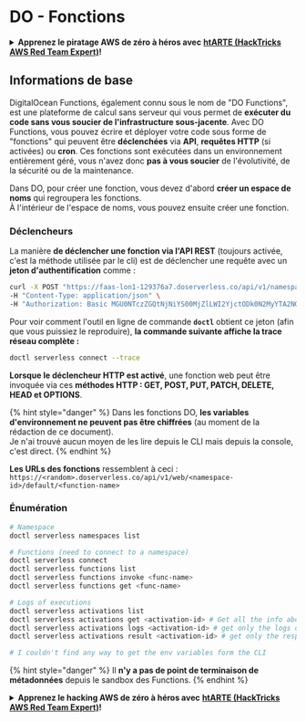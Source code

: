 # DO - Fonctions

<details>

<summary><strong>Apprenez le piratage AWS de zéro à héros avec</strong> <a href="https://training.hacktricks.xyz/courses/arte"><strong>htARTE (HackTricks AWS Red Team Expert)</strong></a><strong>!</strong></summary>

Autres moyens de soutenir HackTricks :

* Si vous souhaitez voir votre **entreprise annoncée dans HackTricks** ou **télécharger HackTricks en PDF**, consultez les [**PLANS D'ABONNEMENT**](https://github.com/sponsors/carlospolop)!
* Obtenez le [**merchandising officiel PEASS & HackTricks**](https://peass.creator-spring.com)
* Découvrez [**La Famille PEASS**](https://opensea.io/collection/the-peass-family), notre collection d'[**NFTs**](https://opensea.io/collection/the-peass-family) exclusifs
* **Rejoignez le** 💬 [**groupe Discord**](https://discord.gg/hRep4RUj7f) ou le [**groupe Telegram**](https://t.me/peass) ou **suivez** moi sur **Twitter** 🐦 [**@carlospolopm**](https://twitter.com/carlospolopm)**.**
* **Partagez vos astuces de piratage en soumettant des PR aux dépôts github** [**HackTricks**](https://github.com/carlospolop/hacktricks) et [**HackTricks Cloud**](https://github.com/carlospolop/hacktricks-cloud).

</details>

## Informations de base

DigitalOcean Functions, également connu sous le nom de "DO Functions", est une plateforme de calcul sans serveur qui vous permet de **exécuter du code sans vous soucier de l'infrastructure sous-jacente**. Avec DO Functions, vous pouvez écrire et déployer votre code sous forme de "fonctions" qui peuvent être **déclenchées** via **API**, **requêtes HTTP** (si activées) ou **cron**. Ces fonctions sont exécutées dans un environnement entièrement géré, vous n'avez donc **pas à vous soucier** de l'évolutivité, de la sécurité ou de la maintenance.

Dans DO, pour créer une fonction, vous devez d'abord **créer un espace de noms** qui regroupera les fonctions.\
À l'intérieur de l'espace de noms, vous pouvez ensuite créer une fonction.

### Déclencheurs

La manière **de déclencher une fonction via l'API REST** (toujours activée, c'est la méthode utilisée par le cli) est de déclencher une requête avec un **jeton d'authentification** comme :
```bash
curl -X POST "https://faas-lon1-129376a7.doserverless.co/api/v1/namespaces/fn-c100c012-65bf-4040-1230-2183764b7c23/actions/functionname?blocking=true&result=true" \
-H "Content-Type: application/json" \
-H "Authorization: Basic MGU0NTczZGQtNjNiYS00MjZlLWI2YjctODk0N2MyYTA2NGQ4OkhwVEllQ2t4djNZN2x6YjJiRmFGc1FERXBySVlWa1lEbUxtRE1aRTludXA1UUNlU2VpV0ZGNjNqWnVhYVdrTFg="
```
Pour voir comment l'outil en ligne de commande **`doctl`** obtient ce jeton (afin que vous puissiez le reproduire), **la commande suivante affiche la trace réseau complète :**
```bash
doctl serverless connect --trace
```
**Lorsque le déclencheur HTTP est activé**, une fonction web peut être invoquée via ces **méthodes HTTP : GET, POST, PUT, PATCH, DELETE, HEAD et OPTIONS**.

{% hint style="danger" %}
Dans les fonctions DO, **les variables d'environnement ne peuvent pas être chiffrées** (au moment de la rédaction de ce document).\
Je n'ai trouvé aucun moyen de les lire depuis le CLI mais depuis la console, c'est direct.
{% endhint %}

**Les URLs des fonctions** ressemblent à ceci : `https://<random>.doserverless.co/api/v1/web/<namespace-id>/default/<function-name>`

### Énumération
```bash
# Namespace
doctl serverless namespaces list

# Functions (need to connect to a namespace)
doctl serverless connect
doctl serverless functions list
doctl serverless functions invoke <func-name>
doctl serverless functions get <func-name>

# Logs of executions
doctl serverless activations list
doctl serverless activations get <activation-id> # Get all the info about execution
doctl serverless activations logs <activation-id> # get only the logs of execution
doctl serverless activations result <activation-id> # get only the response result of execution

# I couldn't find any way to get the env variables form the CLI
```
{% hint style="danger" %}
Il **n'y a pas de point de terminaison de métadonnées** depuis le sandbox des Functions.&#x20;
{% endhint %}

<details>

<summary><strong>Apprenez le hacking AWS de zéro à héros avec</strong> <a href="https://training.hacktricks.xyz/courses/arte"><strong>htARTE (HackTricks AWS Red Team Expert)</strong></a><strong>!</strong></summary>

Autres moyens de soutenir HackTricks :

* Si vous souhaitez voir votre **entreprise annoncée dans HackTricks** ou **télécharger HackTricks en PDF**, consultez les [**PLANS D'ABONNEMENT**](https://github.com/sponsors/carlospolop)!
* Obtenez le [**merchandising officiel PEASS & HackTricks**](https://peass.creator-spring.com)
* Découvrez [**La Famille PEASS**](https://opensea.io/collection/the-peass-family), notre collection d'[**NFTs**](https://opensea.io/collection/the-peass-family) exclusifs
* **Rejoignez le** 💬 [**groupe Discord**](https://discord.gg/hRep4RUj7f) ou le [**groupe telegram**](https://t.me/peass) ou **suivez**-moi sur **Twitter** 🐦 [**@carlospolopm**](https://twitter.com/carlospolopm)**.**
* **Partagez vos astuces de hacking en soumettant des PR aux dépôts github** [**HackTricks**](https://github.com/carlospolop/hacktricks) et [**HackTricks Cloud**](https://github.com/carlospolop/hacktricks-cloud).

</details>
